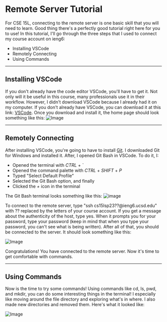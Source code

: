 # **Remote Server Tutorial**

For CSE 15L, connecting to the remote server is one basic skill that you will need to learn. Good thing there's a perfectly good tutorial right here for you to use!
In this tutorial, I'll go through the three steps that I used to connect my course account on ieng6: 
  - Installing VSCode
  - Remotely Connecting
  - Using Commands
 
---

## **Installing VSCode**

If you don't already have the code editor VSCode, you'll have to get it. Not only will it be useful in this course, many professionals use it in their workflow. 
However, I didn't download VSCode because I already had it on my computer. If you don't already have VSCode, you can download it at this link: [VSCode](https://code.visualstudio.com/). Once you download and install it, the home page should look something like this: ![Image](https://i.imgur.com/TqmWXIy.png)

---

## **Remotely Connecting**

After installing VSCode, you're going to have to install [Git](https://gitforwindows.org/). I downloaded Git for Windows and installed it. After, I opened Git Bash in VSCode. To do it, I: 
  - Opened the terminal with *CTRL* + *\`* 
  - Opened the command palette with *CTRL* + *SHIFT* + *P* 
  - Typed "Select Default Profile" 
  - Selected the Git Bash option, and finally
  - Clicked the *+* icon in the terminal

The Git Bash terminal looks something like this: ![image](https://i.imgur.com/KSMN74f.png)

To connect to the remote server, type "ssh cs15lsp23??@ieng6.ucsd.edu" with ?? replaced by the letters of your course account.
If you get a message about the authenticity of the host, type yes. When it prompts you for your password, type your password (keep in mind that when you type your password, you can't see what is being written). After all of that, you should be connected to the server. It should look something like this: 

![Image](https://i.imgur.com/jHKKhfa.png)

Congratulations! You have connected to the remote server. Now it's time to get comfortable with commands.

---

## **Using Commands**

Now is the time to try some commands! Using commands like cd, ls, pwd, and mkdir, you can do some interesting things in the terminal! 
I especially like moving around the file directory and exploring what's in where. I also made new directories and removed them. Here's what it looked like: 

![Image](https://i.imgur.com/gNi3ORf.png)
